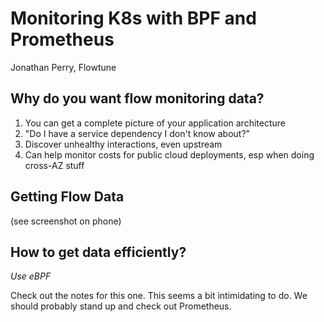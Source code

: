 # Monitoring K8s with BPF and Prometheus
Jonathan Perry, Flowtune

## Why do you want flow monitoring data? 

1. You can get a complete picture of your application architecture
2. "Do I have a service dependency I don't know about?"
3. Discover unhealthy interactions, even upstream
3. Can help monitor costs for public cloud deployments, esp when doing cross-AZ stuff

## Getting Flow Data

(see screenshot on phone)

## How to get data efficiently?

*Use eBPF*

Check out the notes for this one. This seems a bit intimidating to do.
We should probably stand up and check out Prometheus. 